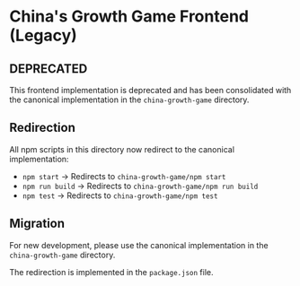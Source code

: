# China's Growth Game Frontend (Legacy)

## DEPRECATED

This frontend implementation is deprecated and has been consolidated with the canonical implementation in the `china-growth-game` directory.

## Redirection

All npm scripts in this directory now redirect to the canonical implementation:

- `npm start` → Redirects to `china-growth-game/npm start`
- `npm run build` → Redirects to `china-growth-game/npm run build`
- `npm test` → Redirects to `china-growth-game/npm test`

## Migration

For new development, please use the canonical implementation in the `china-growth-game` directory.

The redirection is implemented in the `package.json` file.

